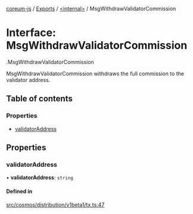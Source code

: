 [coreum-js](../README.md) / [Exports](../modules.md) / [<internal\>](../modules/internal_.md) / MsgWithdrawValidatorCommission

# Interface: MsgWithdrawValidatorCommission

[<internal>](../modules/internal_.md).MsgWithdrawValidatorCommission

MsgWithdrawValidatorCommission withdraws the full commission to the validator
address.

## Table of contents

### Properties

- [validatorAddress](internal_.MsgWithdrawValidatorCommission-1.md#validatoraddress)

## Properties

### validatorAddress

• **validatorAddress**: `string`

#### Defined in

[src/cosmos/distribution/v1beta1/tx.ts:47](https://github.com/PyramydLabs/coreum-js/blob/75debec/src/cosmos/distribution/v1beta1/tx.ts#L47)

